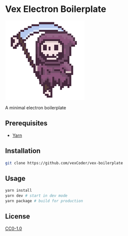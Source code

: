 # Vex Electron Boilerplate

![Vexcoder Image](logo.png)

A minimal electron boilerplate

## Prerequisites

* [Yarn](https://yarnpkg.com/)

## Installation

```bash
git clone https://github.com/vexCoder/vex-boilerplate
```

## Usage

```bash
yarn install
yarn dev # start in dev mode
yarn package # build for production
```

## License

[CC0-1.0](https://creativecommons.org/publicdomain/zero/1.0/deed.en)
